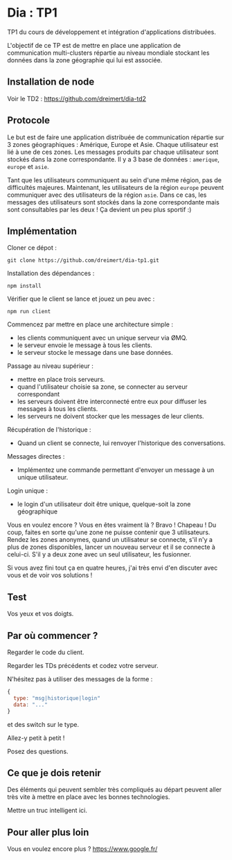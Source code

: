 # Dia : TP1

TP1 du cours de développement et intégration d'applications distribuées.

L'objectif de ce TP est de mettre en place une application de communication multi-clusters répartie au niveau mondiale stockant les données dans la zone géographie qui lui est associée.

## Installation de node

Voir le TD2 : https://github.com/dreimert/dia-td2

## Protocole

Le but est de faire une application distribuée de communication répartie sur 3 zones géographiques : Amérique, Europe et Asie. Chaque utilisateur est lié à une de ces zones. Les messages produits par chaque utilisateur sont stockés dans la zone correspondante. Il y a 3 base de données : `amerique`, `europe` et `asie`.

Tant que les utilisateurs communiquent au sein d'une même région, pas de difficultés majeures. Maintenant, les utilisateurs de la région `europe` peuvent communiquer avec des utilisateurs de la région `asie`. Dans ce cas, les messages des utilisateurs sont stockés dans la zone correspondante mais sont consultables par les deux ! Ça devient un peu plus sportif :)

## Implémentation

Cloner ce dépot :

    git clone https://github.com/dreimert/dia-tp1.git

Installation des dépendances :

    npm install

Vérifier que le client se lance et jouez un peu avec :

    npm run client

Commencez par mettre en place une architecture simple :

* les clients communiquent avec un unique serveur via ØMQ.
* le serveur envoie le message à tous les clients.
* le serveur stocke le message dans une base données.

Passage au niveau supérieur :

* mettre en place trois serveurs.
* quand l'utilisateur choisie sa zone, se connecter au serveur correspondant
* les serveurs doivent être interconnecté entre eux pour diffuser les messages à tous les clients.
* les serveurs ne doivent stocker que les messages de leur clients.

Récupération de l'historique :

* Quand un client se connecte, lui renvoyer l'historique des conversations.

Messages directes :

* Implémentez une commande permettant d'envoyer un message à un unique utilisateur.

Login unique :

* le login d'un utilisateur doit être unique, quelque-soit la zone géographique

Vous en voulez encore ? Vous en êtes vraiment là ? Bravo ! Chapeau ! Du coup, faites en sorte qu'une zone ne puisse contenir que 3 utilisateurs. Rendez les zones anonymes, quand un utilisateur se connecte, s'il n'y a plus de zones disponibles, lancer un nouveau serveur et il se connecte à celui-ci. S'il y a deux zone avec un seul utilisateur, les fusionner.

Si vous avez fini tout ça en quatre heures, j'ai très envi d'en discuter avec vous et de voir vos solutions !

## Test

Vos yeux et vos doigts.

## Par où commencer ?

Regarder le code du client.

Regarder les TDs précédents et codez votre serveur.

N'hésitez pas à utiliser des messages de la forme :

```Javascript
{
  type: "msg|historique|login"
  data: "..."
}
```

et des switch sur le type.

Allez-y petit à petit !

Posez des questions.

## Ce que je dois retenir

Des éléments qui peuvent sembler très compliqués au départ peuvent aller très vite à mettre en place avec les bonnes technologies.

Mettre un truc intelligent ici.

## Pour aller plus loin

Vous en voulez encore plus ? https://www.google.fr/
